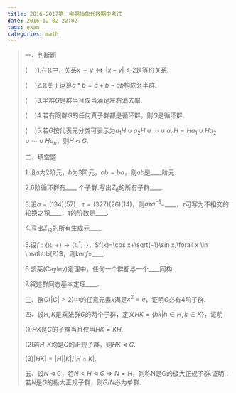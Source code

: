 ```yaml
---
title: 2016-2017第一学期抽象代数期中考试
date: 2016-12-02 22:02
tags: exam
categories: math
---
```


> 一、判断题
>
> ($\quad$)1.在$\mathbb{R}$中，关系$x\sim y\Longleftrightarrow |x-y|\leqslant 2$是等价关系.
>
> ($\quad$)2.$\mathbb{R}$关于运算$a\ast b=a+b-ab$构成幺半群.
>
> ($\quad$)3.半群$G$是群当且仅当满足左右消去率.
>
> ($\quad$)4.若有限群$G$的任何真子群都是循环群，则$G$是循环群.
>
> ($\quad$)5.若$G$按代表元分类可表示为$a_1H\cup a_2H\cup \cdots \cup a_nH=Ha_1 \cup Ha_2 \cup \cdots \cup Ha_n$，则$H \triangleleft G$.
>
>
> 二、填空题
>
> 1.设$a$为2阶元，$b$为3阶元，$ab=ba$，则$ab$是\_\_\_\_阶元.
>
> 2.6阶循环群有\_\_\_\_ 个子群.写出$Z_6$的所有子群\_\_\_\_.
>
> 3.设$\sigma =(134)(57)$，$\tau =(327)(26)(14)$，则$\sigma \tau \sigma^{-1}=$\_\_\_\_，$\tau$可写为不相交的轮换之积\_\_\_\_，$\tau$的阶数是\_\_\_\_.
>
> 4.写出$Z_{12}$的所有生成元\_\_\_\_.
>
> 5.设$f:\{\mathbb{R};+\}\rightarrow \{\mathbb{C}^\ast;\cdot\}$，$f(x)=\cos x+\sqrt{-1}\sin x,\forall x \in \mathbb{R}$，则$\ker f=$\_\_\_\_.
>
> 6.凯莱(Cayley)定理中，任何一个群都与一个\_\_\_\_同构.
>
> 7.叙述群同态基本定理\_\_\_\_.
>
>
> 三、群$G(|G|>2)$中的任意元素$x$满足$x^2=e$，证明$G$必有4阶子群.
>
>
> 四、设$H,K$是乘法群$G$的两个子群，定义$HK=\{hk|h\in H,k\in K\}$，证明
>
> (1)$HK$是$G$的子群当且仅当$HK=KH$.
>
> (2)若$H,K$均是$G$的正规子群，则$HK\triangleleft G$.
>
> (3)$|HK|=|H||K|/|H\cap K|$.
>
>
> 五、设$N\triangleleft G$，若$N<H \triangleleft G\Longrightarrow N=H$，则称N是G的极大正规子群.证明：若$N$是$G$的极大正规子群，则$G/N$必为单群.

